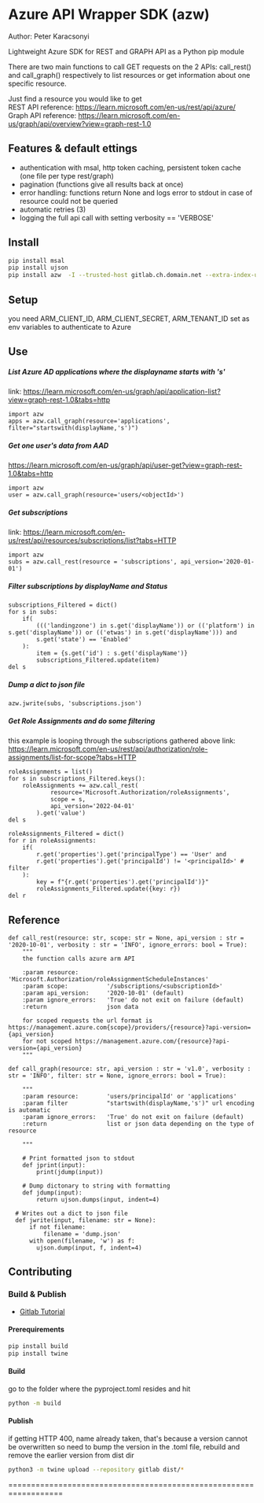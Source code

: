 # Azure API Wrapper SDK (azw)

Author: Peter Karacsonyi

Lightweight Azure SDK for REST and GRAPH API as a Python pip module

There are two main functions to call GET requests on the 2 APIs: call_rest() and call_graph() respectively to list resources or get information about one specific resource.

Just find a resource you would like to get  
REST API reference: https://learn.microsoft.com/en-us/rest/api/azure/  
Graph API reference: https://learn.microsoft.com/en-us/graph/api/overview?view=graph-rest-1.0

## Features & default ettings

- authentication with msal, http token caching, persistent token cache (one file per type rest/graph)
- pagination (functions give all results back at once)
- error handling: functions return None and logs error to stdout in case of resource could not be queried
- automatic retries (3)
- logging the full api call with setting verbosity == 'VERBOSE'

## Install

```bash
pip install msal
pip install ujson
pip install azw  -I --trusted-host gitlab.ch.domain.net --extra-index-url https://__token__:<your personal acccess token here>@gitlab.ch.domain.net/api/v4/projects/2623/packages/pypi/simple
```
## Setup

you need ARM_CLIENT_ID, ARM_CLIENT_SECRET, ARM_TENANT_ID set as env variables to authenticate to Azure

## Use

##### List Azure AD applications where the displayname starts with 's'

link: https://learn.microsoft.com/en-us/graph/api/application-list?view=graph-rest-1.0&tabs=http  

```python3
import azw
apps = azw.call_graph(resource='applications', filter="startswith(displayName,'s')")
```

##### Get one user's data from AAD

https://learn.microsoft.com/en-us/graph/api/user-get?view=graph-rest-1.0&tabs=http

```python3
import azw
user = azw.call_graph(resource='users/<objectId>')
```

##### Get subscriptions

link: https://learn.microsoft.com/en-us/rest/api/resources/subscriptions/list?tabs=HTTP  

```python3
import azw
subs = azw.call_rest(resource = 'subscriptions', api_version='2020-01-01')
```

##### Filter subscriptions by displayName and Status
```python3
subscriptions_Filtered = dict()
for s in subs:
    if(
        ((('landingzone') in s.get('displayName')) or (('platform') in s.get('displayName')) or (('etwas') in s.get('displayName'))) and
        s.get('state') == 'Enabled'
    ):
        item = {s.get('id') : s.get('displayName')}
        subscriptions_Filtered.update(item)
del s
```

##### Dump a dict to json file
```python3
azw.jwrite(subs, 'subscriptions.json')
```

##### Get Role Assignments and do some filtering
this example is looping through the subscriptions gathered above
link: https://learn.microsoft.com/en-us/rest/api/authorization/role-assignments/list-for-scope?tabs=HTTP
```python3
roleAssignments = list()
for s in subscriptions_Filtered.keys():
    roleAssignments += azw.call_rest(
            resource='Microsoft.Authorization/roleAssignments',
            scope = s,
            api_version='2022-04-01'
        ).get('value')
del s

roleAssignments_Filtered = dict()
for r in roleAssignments:
    if(
        r.get('properties').get('principalType') == 'User' and
        r.get('properties').get('principalId') != '<principalId>' # filter
    ):
        key = f"{r.get('properties').get('principalId')}"
        roleAssignments_Filtered.update({key: r})
del r
```

## Reference

```python3
def call_rest(resource: str, scope: str = None, api_version : str = '2020-10-01', verbosity : str = 'INFO', ignore_errors: bool = True):
    """
    the function calls azure arm API

    :param resource:        'Microsoft.Authorization/roleAssignmentScheduleInstances'
    :param scope:           '/subscriptions/<subscriptionId>'
    :param api_version:     '2020-10-01' (default)
    :param ignore_errors:   'True' do not exit on failure (default)
    :return                 json data

    for scoped requests the url format is https://management.azure.com{scope}/providers/{resource}?api-version={api_version}
    for not scoped https://management.azure.com/{resource}?api-version={api_version}
    """
```

```python3
def call_graph(resource: str, api_version : str = 'v1.0', verbosity : str = 'INFO', filter: str = None, ignore_errors: bool = True):

    """
    :param resource:        'users/principalId' or 'applications'
    :param filter           "startswith(displayName,'s')" url encoding is automatic
    :param ignore_errors:   'True' do not exit on failure (default)
    :return                 list or json data depending on the type of resource

    """
```

```python3
    # Print formatted json to stdout
    def jprint(input):
        print(jdump(input))
```

```python3
    # Dump dictonary to string with formatting
    def jdump(input):
        return ujson.dumps(input, indent=4)
```

```python3
  # Writes out a dict to json file
  def jwrite(input, filename: str = None):
      if not filename:
          filename = 'dump.json'
      with open(filename, 'w') as f:
        ujson.dump(input, f, indent=4)
```
## Contributing

### Build & Publish

- [Gitlab Tutorial](https://docs.gitlab.com/ee/user/packages/workflows/build_packages.html#pypi)

#### Prerequirements

```bash
pip install build
pip install twine
```

#### Build

go to the folder where the pyproject.toml resides and hit

```bash
python -m build
```

#### Publish

if getting HTTP 400, name already taken, that's because a version cannot be overwritten so need to bump the version in the .toml file, rebuild and remove the earlier version from dist dir

```bash
python3 -m twine upload --repository gitlab dist/*
```

==================================================================
